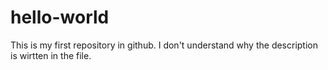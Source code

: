 # hello-world
This is my first repository in github.
I don't understand why the description is wirtten in the file.
